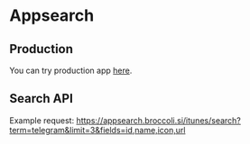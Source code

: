 # Appsearch
## Production
You can try production app [here](https://appsearch.broccoli.si).

## Search API
Example request:
https://appsearch.broccoli.si/itunes/search?term=telegram&limit=3&fields=id,name,icon,url
